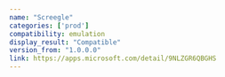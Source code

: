 ```yaml
---
name: "Screegle"
categories: ['prod']
compatibility: emulation
display_result: "Compatible"
version_from: "1.0.0.0"
link: https://apps.microsoft.com/detail/9NLZGR6QBGHS
---
```

